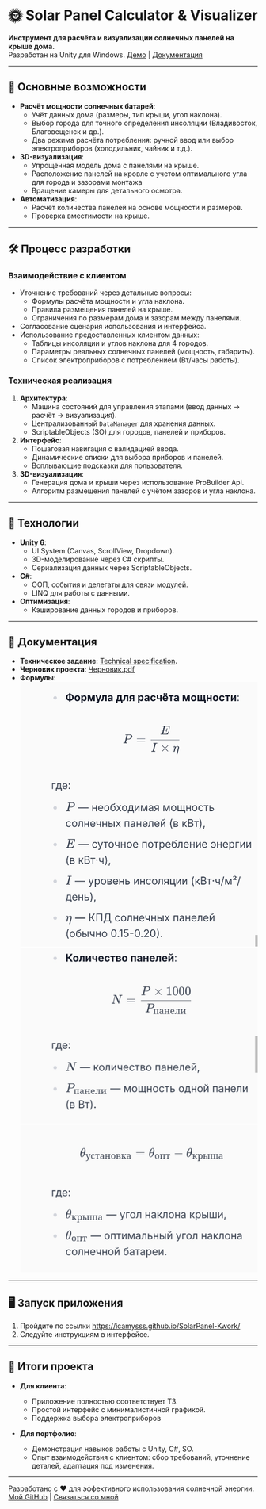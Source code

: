 # 🌞 Solar Panel Calculator & Visualizer 

**Инструмент для расчёта и визуализации солнечных панелей на крыше дома.**  
Разработан на Unity для Windows. [Демо](https://icamysss.github.io/SolarPanel-Kwork/) | [Документация](https://github.com/icamysss/SolarPanel-Kwork/tree/main/Technical%20specification)

---

## 🚀 **Основные возможности**
- **Расчёт мощности солнечных батарей**:
  - Учёт данных дома (размеры, тип крыши, угол наклона).
  - Выбор города для точного определения инсоляции (Владивосток, Благовещенск и др.).
  - Два режима расчёта потребления: ручной ввод или выбор электроприборов (холодильник, чайник и т.д.).
- **3D-визуализация**:
  - Упрощённая модель дома с панелями на крыше.
  - Расположение панелей на кровле с учетом оптимального угла для города и зазорами монтажа
  - Вращение камеры для детального осмотра.
- **Автоматизация**:
  - Расчёт количества панелей на основе мощности и размеров.
  - Проверка вместимости на крыше.

---

## 🛠 **Процесс разработки**
### **Взаимодействие с клиентом**
- Уточнение требований через детальные вопросы:
  - Формулы расчёта мощности и угла наклона.
  - Правила размещения панелей на крыше.
  - Ограничения по размерам дома и зазорам между панелями.
- Согласование сценария использования и интерфейса.
- Использование предоставленных клиентом данных:
  - Таблицы инсоляции и углов наклона для 4 городов.
  - Параметры реальных солнечных панелей (мощность, габариты).
  - Список электроприборов с потреблением (Вт/часы работы).

### **Техническая реализация**
1. **Архитектура**:
   - Машина состояний для управления этапами (ввод данных → расчёт → визуализация).
   - Централизованный `DataManager` для хранения данных.
   - ScriptableObjects (SO) для городов, панелей и приборов.
2. **Интерфейс**:
   - Пошаговая навигация с валидацией ввода.
   - Динамические списки для выбора приборов и панелей.
   - Всплывающие подсказки для пользователя.
3. **3D-визуализация**:
   - Генерация дома и крыши через использование ProBuilder Api.
   - Алгоритм размещения панелей с учётом зазоров и угла наклона.

---

## 🔧 **Технологии**
- **Unity 6**:
  - UI System (Canvas, ScrollView, Dropdown).
  - 3D-моделирование через C# скрипты.
  - Сериализация данных через ScriptableObjects.
- **C#**:
  - ООП, события и делегаты для связи модулей.
  - LINQ для работы с данными.
- **Оптимизация**:
  - Кэширование данных городов и приборов.

---

## 📂 **Документация**
- **Техническое задание**: [Technical specification](https://github.com/icamysss/SolarPanel-Kwork/tree/main/Technical%20specification).
- **Черновик проекта**: [Черновик.pdf](https://github.com/icamysss/SolarPanel-Kwork/blob/main/Technical%20specification/%D0%A7%D0%B5%D1%80%D0%BD%D0%BE%D0%B2%D0%B8%D0%BA.pdf)
- **Формулы**:  
  <img src="https://github.com/icamysss/SolarPanel-Kwork/blob/main/Technical%20specification/ФормулаРасчетаМощности.jpg" 
    width="500">
  <img src="https://github.com/icamysss/SolarPanel-Kwork/blob/main/Technical%20specification/Кол-во%20панелей.jpg" width="500">
  <img src="https://github.com/icamysss/SolarPanel-Kwork/blob/main/Technical%20specification/УголУстановки.jpg" width="500">

---

## 🖥 **Запуск приложения**
1. Пройдите по ссылки https://icamysss.github.io/SolarPanel-Kwork/
2. Следуйте инструкциям в интерфейсе.

---

## 📌 **Итоги проекта**
- **Для клиента**:
  - Приложение полностью соответствует ТЗ.
  - Простой интерфейс с минималистичной графикой.
  - Поддержка выбора электроприборов

- **Для портфолио**:
  - Демонстрация навыков работы с Unity, C#, SO.
  - Опыт взаимодействия с клиентом: сбор требований, уточнение деталей, адаптация под изменения.

--- 

Разработано с ❤️ для эффективного использования солнечной энергии.  
[Мой GitHub](https://github.com/icamysss) | [Связаться со мной](mailto:your-email@example.com)
